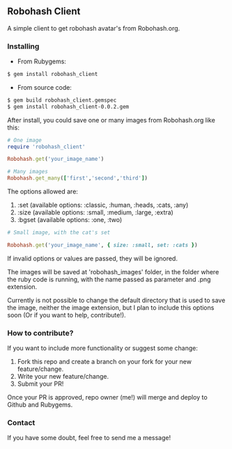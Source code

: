 ## Robohash Client

A simple client to get robohash avatar's from Robohash.org.

### Installing

+ From Rubygems:
```bash
$ gem install robohash_client
```

+ From source code:
```bash
$ gem build robohash_client.gemspec
$ gem install robohash_client-0.0.2.gem
```

After install, you could save one or many images from Robohash.org like this:

```ruby
# One image
require 'robohash_client'

Robohash.get('your_image_name')

# Many images
Robohash.get_many(['first','second','third'])
```

The options allowed are:

1. :set   (available options:  :classic, :human, :heads, :cats, :any) 
2. :size  (available options:  :small, :medium, :large, :extra)
3. :bgset (available options:  :one, :two)

```ruby
# Small image, with the cat's set

Robohash.get('your_image_name', { size: :small, set: :cats })
```

If invalid options or values are passed, they will be ignored.

The images will be saved at 'robohash_images' folder, in the folder where the ruby code is running, with the name passed as parameter and .png extension.

Currently is not possible to change the default directory that is used to save the image, neither the image extension, but I plan to include this options soon (Or if you want to help, contribute!).

### How to contribute?

If you want to include more functionality or suggest some change:

1. Fork this repo and create a branch on your fork for your new feature/change.
2. Write your new feature/change.
3. Submit your PR!

Once your PR is approved, repo owner (me!) will merge and deploy to Github and Rubygems.


### Contact

If you have some doubt, feel free to send me a message!